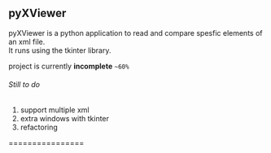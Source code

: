 ## pyXViewer

pyXViewer is a python application to read and compare spesfic elements of an xml file.  
It runs using the tkinter library.  

project is currently __incomplete__  `~60%`
  
  
  
###### Still to do
1. support multiple xml
1. extra windows with tkinter
1. refactoring
  
================